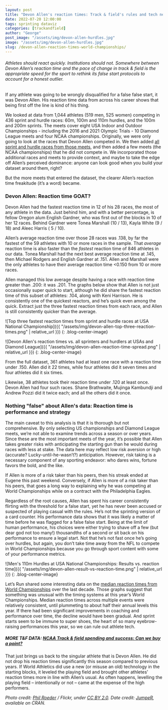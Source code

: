 ```yaml
---
layout: post
title: "Devon Allen's reaction times: Track & field's rules and tech need to keep up"
date: 2022-07-20 12:00:00
tags: sprinting dataviz
categories: [trackandfield]
author: "George"
post_image: "/assets/img/devon-allen-hurdles.jpg"
image: "/assets/img/devon-allen-hurdles.jpg"
slug: /devon-allen-reaction-times-world-championships/
---
```

<h6>Athletes should react quickly. Institutions should not. Somewhere between Devon Allen’s reaction time and the pace of change in track & field is the appropriate speed for the sport to rethink its false start protocols to account for a honest outlier.</h6>

If any athlete was going to be wrongly disqualified for a false false start, it was Devon Allen. His reaction time data from across his career shows that being first off the line is kind of his thing.

We looked at data from 1,044 athletes (519 men, 525 women) competing in 436 sprint and hurdle races: 60m, 100m and 110m hurdles, and the 100m and 200m sprints. The meets cover eight USA Indoor and Outdoor Championships - including the 2016 and 2021 Olympic Trials - 10 Diamond League meets and four NCAA championships. Originally, we were only going to look at the races that Devon Allen competed in. We then added [all sprint and hurdle races from those meets](https://cran.rstudio.com/web/packages/JumpeR/), and then added a few meets (the NCAA championships) that he did not compete in. We incorporated those additional races and meets to provide context, and maybe to take the edge off Allen’s perceived dominance: anyone can look good when you build your dataset around them, right?

But the more meets that entered the dataset, the clearer Allen’s reaction time freakitude (it’s a word) became.

### Devon Allen: Reaction time GOAT?

Devon Allen had the fastest reaction time in 12 of his 28 races, the most of any athlete in the data. Just behind him, and with a better percentage, is fellow Oregon alum English Gardner, who was first out of the blocks in 10 of her 12 races. Behind Gardner were Tonea Marshall (10 / 13), Kayla White (9 / 18) and Aleec Harris ( 5  / 10).

Allen’s average reaction time over those 28 races was .138, by far the fastest of the 59 athletes with 10 or more races in the sample. That <em>average</em> reaction time is also faster than the <em>fastest</em> reaction time of 846 athletes in our data. Tonea Marshall had the next best average reaction time at .145, then Michael Rodgers and English Gardner at .151. Allen and Marshall were the only athletes to have their average reaction time <0.150 from 10 or more races. 

Allen managed this low average despite having a race with reaction time greater than .200: it was .201. The graphs below show that Allen is not just occasionally super quick to start, although he did share the fastest reaction time of this subset of athletes: .104, along with Keni Harrison. He is consistently one of the quickest reactors, and he’s quick even among the quick. Extract just the three fastest reaction times from each race, and Allen is still consistently quicker than the average.

![Top three fastest reaction times from sprint and hurdle races at USA National Championship]({{ "/assets/img/devon-allen-top-three-reaction-times.png" | relative_url }})
{: .blog-center-image}


![Devon Allen's reaction times vs. all sprinters and hurdlers at USAs and Diamond League]({{ "/assets/img/devon-allen-reaction-time-spread.png" | relative_url }})
{: .blog-center-image}


From the full dataset, 361 athletes had at least one race with a reaction time under .150. Allen did it 22 times, while four athletes did it seven times and four athletes did it six times.

Likewise, 38 athletes took their reaction time under .120 at least once. Devon Allen had four such races. Shane Brathwaite, Mujinga Kambundji and Andrew Pozzi did it twice each; and all the others  did it once.

### Nothing "false" about Allen's data: Reaction time is performance and strategy

The main caveat to this analysis is that it is thorough but not comprehensive. By only selecting US championships and Diamond League meets, we’re not able to examine trends across a season or over years. Since these are the most important meets of the year, it’s possible that Allen takes greater risks with anticipating the starting gun than he would during races with less at stake. The data here may reflect low risk aversion or high (accurate? Lucky-until-he-wasn’t?) anticipation. However, risk taking is a necessary component of any sporting endeavor: who dares wins, fortune favors the bold, and the like. 

If Allen is more of a risk taker than his peers, then his streak ended at Eugene this past weekend. Conversely, if Allen is more of a risk taker than his peers, that goes a long way to explaining why he was competing at World Championships while on a contract with the Philadelphia Eagles.

Regardless of the root causes, Allen has spent his career consistently flirting with the threshold for a false start, yet he has never been accused or suspected of playing casual with the rules. He’s not the sprinting version of a card counter. His performance data shows that it was likely a matter of time before he was flagged for a false false start. Being at the limit of human performance, his choices were either trying to shave off a few (but dear god not too many!) thousandths of a second or sit back on his performance to ensure a legal start. Not that he’s not fast once he’s going over hurdles, but again, you don’t take time away from the NFL to compete in World Championships because you go through sport content with some of your performance metrics.

![Men's 110m Hurdles at USA National Championships: Results vs. reaction time]({{ "/assets/img/devon-allen-result-vs-reaction-time.png" | relative_url }})
{: .blog-center-image}

Let’s Run shared some interesting data on the [median reaction times from World Championships](https://www.letsrun.com/news/2022/07/the-data-keeps-pouring-in-and-it-continues-to-look-bad-for-world-athletics-and-great-for-devon-allen/) over the last decade. Those graphs suggest that something was unusual with the timing systems at this year’s World Championships. Median reaction times across multiple events were relatively consistent, until plummeting to about half their annual levels this year. If there had been significant improvements in coaching and performance over time, the decline would have been gradual. And sprint starts seem to be immune to super shoes, the heart of so many eyebrow-raising performances this year, so we can rule out athlete tech.

##### MORE T&F DATA: [NCAA Track & field spending and success: Can we buy a point?](https://nalathletics.com/blog/2021/01/05/ncaa-track-and-field-spending-results)

That just brings us back to the singular athlete that is Devon Allen. He did not drop his reaction times significantly this season compared to previous years. If World Athletics did use a new (or misuse an old) technology in the starting blocks, it leveled the playing field and brought other athletes’ reaction times more in line with Allen’s usual. As often happens, levelling the playing field – intentionally or not – came at the expense of the high performers.

<em>Photo credit: [Phil Roeder](https://flic.kr/p/27prdYu) / Flickr, under [CC BY 2.0](https://creativecommons.org/licenses/by/2.0/).</em>
<em>Date credit: [JumpeR](https://cran.rstudio.com/web/packages/JumpeR/), available on CRAN.</em>


